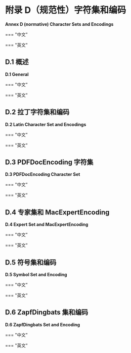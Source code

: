 # 附录 D（规范性）字符集和编码

**Annex D (normative) Character Sets and Encodings**

=== "中文"

=== "英文"


## D.1 概述

**D.1 General**

=== "中文"

=== "英文"


## D.2 拉丁字符集和编码

**D.2 Latin Character Set and Encodings**

=== "中文"

=== "英文"


## D.3  PDFDocEncoding 字符集

**D.3 PDFDocEncoding Character Set**

=== "中文"

=== "英文"


## D.4 专家集和 MacExpertEncoding

**D.4 Expert Set and MacExpertEncoding**

=== "中文"

=== "英文"


## D.5 符号集和编码

**D.5 Symbol Set and Encoding**

=== "中文"

=== "英文"


## D.6 ZapfDingbats 集和编码

**D.6 ZapfDingbats Set and Encoding**

=== "中文"

=== "英文"
